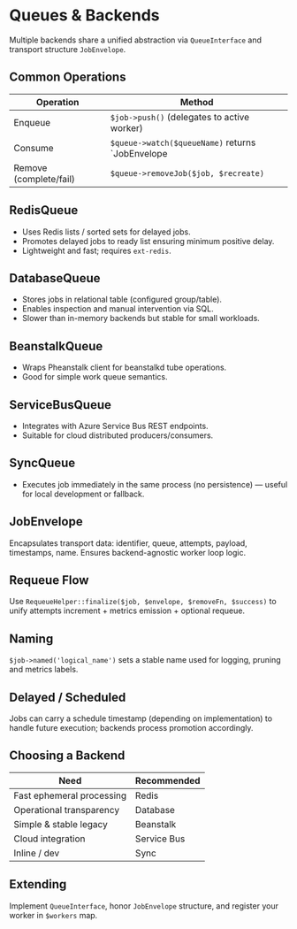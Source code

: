 # Queues & Backends

Multiple backends share a unified abstraction via `QueueInterface` and transport structure `JobEnvelope`.

## Common Operations
| Operation | Method |
|-----------|--------|
| Enqueue | `$job->push()` (delegates to active worker) |
| Consume | `$queue->watch($queueName)` returns `JobEnvelope|null` |
| Remove (complete/fail) | `$queue->removeJob($job, $recreate)` |

## RedisQueue
- Uses Redis lists / sorted sets for delayed jobs.
- Promotes delayed jobs to ready list ensuring minimum positive delay.
- Lightweight and fast; requires `ext-redis`.

## DatabaseQueue
- Stores jobs in relational table (configured group/table).
- Enables inspection and manual intervention via SQL.
- Slower than in-memory backends but stable for small workloads.

## BeanstalkQueue
- Wraps Pheanstalk client for beanstalkd tube operations.
- Good for simple work queue semantics.

## ServiceBusQueue
- Integrates with Azure Service Bus REST endpoints.
- Suitable for cloud distributed producers/consumers.

## SyncQueue
- Executes job immediately in the same process (no persistence) — useful for local development or fallback.

## JobEnvelope
Encapsulates transport data: identifier, queue, attempts, payload, timestamps, name. Ensures backend-agnostic worker loop logic.

## Requeue Flow
Use `RequeueHelper::finalize($job, $envelope, $removeFn, $success)` to unify attempts increment + metrics emission + optional requeue.

## Naming
`$job->named('logical_name')` sets a stable name used for logging, pruning and metrics labels.

## Delayed / Scheduled
Jobs can carry a schedule timestamp (depending on implementation) to handle future execution; backends process promotion accordingly.

## Choosing a Backend
| Need | Recommended |
|------|-------------|
| Fast ephemeral processing | Redis |
| Operational transparency | Database |
| Simple & stable legacy | Beanstalk |
| Cloud integration | Service Bus |
| Inline / dev | Sync |

## Extending
Implement `QueueInterface`, honor `JobEnvelope` structure, and register your worker in `$workers` map.
